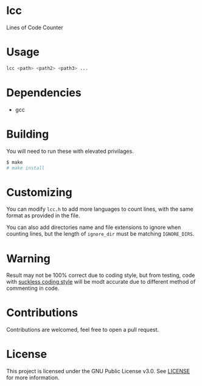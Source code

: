 # lcc

Lines of Code Counter

# Usage
```sh
lcc <path> <path2> <path3> ...
```

# Dependencies

- gcc

# Building

You will need to run these with elevated privilages.

```sh
$ make 
# make install
```

# Customizing

You can modify `lcc.h` to add more languages to count lines, with the same format as provided in the file.

You can also add directories name and file extensions to ignore when counting lines, but the length of `ignore_dir` must be matching `IGNORE_DIRS`.

# Warning

Result may not be 100% correct due to coding style, but from testing, code with [suckless coding style](https://suckless.org/coding_style) will be modt accurate due to different method of commenting in code.

# Contributions
Contributions are welcomed, feel free to open a pull request.

# License
This project is licensed under the GNU Public License v3.0. See [LICENSE](https://github.com/night0721/lcc/blob/master/LICENSE) for more information.
